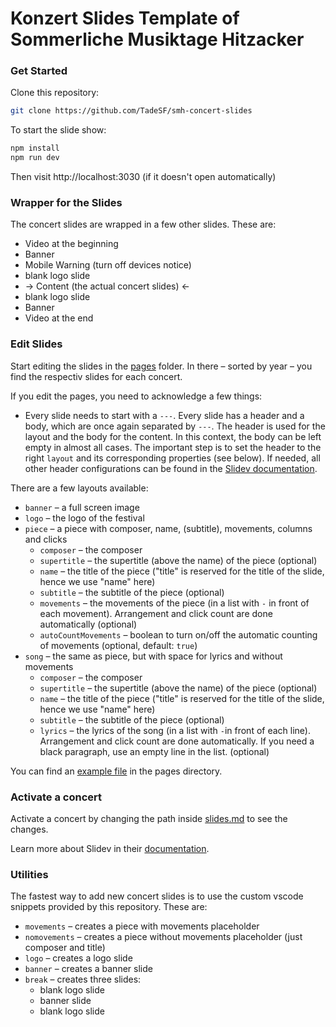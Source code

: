 # Konzert Slides Template of Sommerliche Musiktage Hitzacker

### Get Started
Clone this repository:
```bash
git clone https://github.com/TadeSF/smh-concert-slides
```


To start the slide show:
```bash
npm install
npm run dev
```
Then visit http://localhost:3030 (if it doesn't open automatically)

### Wrapper for the Slides
The concert slides are wrapped in a few other slides. These are:
- Video at the beginning
- Banner
- Mobile Warning (turn off devices notice)
- blank logo slide
- -> Content (the actual concert slides) <-
- blank logo slide
- Banner
- Video at the end

### Edit Slides
Start editing the slides in the [pages](./pages) folder. In there – sorted by year – you find the respectiv slides for each concert.

If you edit the pages, you need to acknowledge a few things:
- Every slide needs to start with a `---`. Every slide has a header and a body, which are once again separated by `---`. The header is used for the layout and the body for the content. In this context, the body can be left empty in almost all cases. The important step is to set the header to the right `layout` and its corresponding properties (see below). If needed, all other header configurations can be found in the [Slidev documentation](https://sli.dev/guide/syntax.html#slide-attributes).

There are a few layouts available:
- `banner` – a full screen image
- `logo` – the logo of the festival
- `piece` – a piece with composer, name, (subtitle), movements, columns and clicks
  - `composer` – the composer
  - `supertitle` – the supertitle (above the name) of the piece (optional)
  - `name` – the title of the piece ("title" is reserved for the title of the slide, hence we use "name" here)
  - `subtitle` – the subtitle of the piece (optional)
  - `movements` – the movements of the piece (in a list with `-` in front of each movement). Arrangement and click count are done automatically (optional)
  - `autoCountMovements` – boolean to turn on/off the automatic counting of movements (optional, default: `true`)
- `song` – the same as piece, but with space for lyrics and without movements
  - `composer` – the composer
  - `supertitle` – the supertitle (above the name) of the piece (optional)
  - `name` – the title of the piece ("title" is reserved for the title of the slide, hence we use "name" here)
  - `subtitle` – the subtitle of the piece (optional)
  - `lyrics` – the lyrics of the song (in a list with `-`in front of each line). Arrangement and click count are done automatically. If you need a black paragraph, use an empty line in the list. (optional)

You can find an [example file](./pages/example.md) in the pages directory.

### Activate a concert
Activate a concert by changing the path inside [slides.md](./slides.md) to see the changes.

Learn more about Slidev in their [documentation](https://sli.dev/).

### Utilities
The fastest way to add new concert slides is to use the custom vscode snippets provided by this repository. These are:
- `movements` – creates a piece with movements placeholder
- `nomovements` – creates a piece without movements placeholder (just composer and title)
- `logo` – creates a logo slide
- `banner` – creates a banner slide
- `break` – creates three slides:
  - blank logo slide
  - banner slide
  - blank logo slide